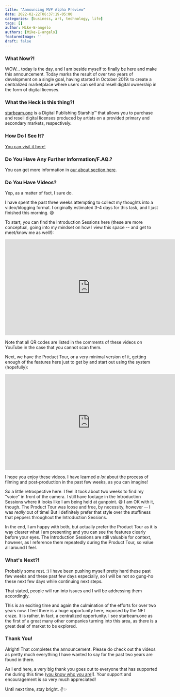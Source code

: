 ```yaml
---
title: "Announcing MVP Alpha Preview"
date: 2022-02-22T06:37:19-05:00
categories: [business, art, technology, life]
tags: []
author: Mike-E-angelo
authors: [Mike-E-angelo]
featuredImage: ''
draft: false
---
```


### What Now?!

WOW... today is the day, and I am beside myself to finally be here and make this announcement.  Today marks the result of over two years of development on a single goal, having started in October 2019: to create a centralized marketplace where users can sell and resell digital ownership in the form of digital licenses.

### What the Heck is this thing?!

[starbeam.one](https://alpha.starbeam.one) is a Digital Publishing Starship™ that allows you to purchase and resell digital licenses produced by artists on a provided primary and secondary markets, respectively.

### How Do I See It?

[You can visit it here!](https://alpha.starbeam.one)

### Do You Have Any Further Information/F.AQ.?

You can get more information in [our about section here](https://alpha.starbeam.one/about).

### Do You Have Videos?

Yep, as a matter of fact, I sure do.

I have spent the past three weeks attempting to collect my thoughts into a video/blogging format.  I originally estimated 3-4 days for this task, and I just finished this morning. 😅

To start, you can find the Introduction Sessions here (these are more conceptual, going into my mindset on how I view this space -- and get to meet/know me as well!):

<iframe width="560" height="315" src="https://www.youtube-nocookie.com/embed/videoseries?list=PLMq1y8QwgsyoQUspInuhBXiHoXrcKDacb" title="YouTube video player" frameborder="0" allow="accelerometer; autoplay; clipboard-write; encrypted-media; gyroscope; picture-in-picture" allowfullscreen></iframe>

Note that all QR codes are listed in the comments of these videos on YouTube in the case that you cannot scan them.

Next, we have the Product Tour, or a very minimal version of it, getting enough of the features here just to get by and start out using the system (hopefully):

<iframe width="560" height="315" src="https://www.youtube-nocookie.com/embed/videoseries?list=PLMq1y8QwgsyqvOMAv0AeTebJmCWAlXckL" title="YouTube video player" frameborder="0" allow="accelerometer; autoplay; clipboard-write; encrypted-media; gyroscope; picture-in-picture" allowfullscreen></iframe>

I hope you enjoy these videos.  I have learned *a lot* about the process of filming and post-production in the past few weeks, as you can imagine!

So a little retrospective here: I feel it took about two weeks to find my "voice" in front of the camera.  I still have footage in the  Introduction Sessions where it looks like I am being held at gunpoint. 😅  I am OK with it, though.  The Product Tour was loose and free, by necessity, however -- I was *really* out of time!  But I definitely prefer that style over the stuffiness that peppers throughout the Introduction Sessions.  

In the end, I am happy with both, but actually prefer the Product Tour as it is way clearer what I am presenting and you can see the features clearly before your eyes.  The Introduction Sessions are still valuable for context, however, as I reference them repeatedly during the Product Tour, so value all around I feel.

### What's Next?!

Probably some rest. :)  I have been pushing myself pretty hard these past few weeks and these past few days especially, so I will be not so gung-ho these next few days while continuing next steps.

That stated, people will run into issues and I will be addressing them accordingly.

This is an exciting time and again the culmination of the efforts for over two years now.  I feel there is a huge opportunity here, exposed by the NFT craze.  It is rather, in fact, a centralized opportunity.  I see starbeam.one as the first of a great many other companies turning into this area, as there is a great deal of market to be explored.

### Thank You!

Alright!  That completes the announcement.  Please do check out the videos as pretty much everything I have wanted to say for the past two years are found in there.

As I end here, a very big thank you goes out to everyone that has supported me during this time ([you know who you are](https://alpha.starbeam.one/about/acknowledgements)!).  Your support and encouragement is so very much appreciated!

Until next time, stay bright. ✌✨
